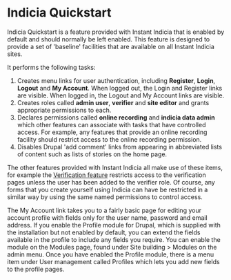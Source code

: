 # Indicia Quickstart #

Indicia Quickstart is a feature provided with Instant Indicia that is enabled by default and should normally be left enabled. This feature is designed to provide a set of 'baseline' facilities that are available on all Instant Indicia sites.

It performs the following tasks:

  1. Creates menu links for user authentication, including **Register**, **Login**, **Logout** and **My Account**. When logged out, the Login and Register links are visible. When logged in, the Logout and My Account links are visible.
  1. Creates roles called **admin user**, **verifier** and **site editor** and grants appropriate permissions to each.
  1. Declares permissions called **online recording** and **indicia data admin** which other features can associate with tasks that have controlled access. For example, any features that provide an online recording facility should restrict access to the online recording permission.
  1. Disables Drupal 'add comment' links from appearing in abbreviated lists of content such as lists of stories on the home page.

The other features provided with Instant Indicia all make use of these items, for example the [Verification feature](InstantIndiciaVerification.md) restricts access to the verification pages unless the user has been added to the verifier role. Of course, any forms that you create yourself using Indicia can have be restricted in a similar way by using the same named permissions to control access.

The My Account link takes you to a fairly basic page for editing your account profile with fields only for the user name, password and email address. If you enable the Profile module for Drupal, which is supplied with the installation but not enabled by default, you can extend the fields available in the profile to include any fields you require. You can enable the module on the Modules page, found under Site building > Modules on the admin menu. Once you have enabled the Profile module, there is a menu item under User management called Profiles which lets you add new fields to the profile pages.